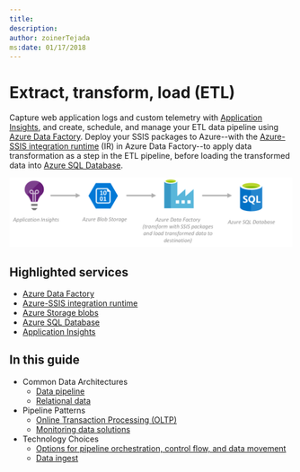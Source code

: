 ```yaml
---
title: 
description: 
author: zoinerTejada
ms:date: 01/17/2018
---
```


# Extract, transform, load (ETL)

Capture web application logs and custom telemetry with [Application Insights](/azure/application-insights/app-insights-overview), and create, schedule, and manage your ETL data pipeline using [Azure Data Factory](/azure/data-factory/). Deploy your SSIS packages to Azure--with the [Azure-SSIS integration runtime](/azure/data-factory/tutorial-deploy-ssis-packages-azure) (IR) in Azure Data Factory--to apply data transformation as a step in the ETL pipeline, before loading the transformed data into [Azure SQL Database](/azure/sql-database/).

![ETL](./images/implementation-example_etl.png)

## Highlighted services

* [Azure Data Factory](/azure/data-factory/)
* [Azure-SSIS integration runtime](/azure/data-factory/tutorial-deploy-ssis-packages-azure)
* [Azure Storage blobs](/azure/storage/blobs/storage-blobs-introduction)
* [Azure SQL Database](/azure/sql-database/)
* [Application Insights](/azure/application-insights/app-insights-overview)

## In this guide

* Common Data Architectures
    * [Data pipeline](../common-architectures/data-pipeline.md)
    * [Relational data](../common-architectures/relational-data.md)
* Pipeline Patterns
    * [Online Transaction Processing (OLTP)](../pipeline-patterns/online-transaction-processing.md)
    * [Monitoring data solutions](../pipeline-patterns/monitoring-data-solutions.md)
* Technology Choices
    * [Options for pipeline orchestration, control flow, and data movement](../technology-choices/pipeline-orchestration-data-movement.md)
    * [Data ingest](../technology-choices/data-ingest.md)
